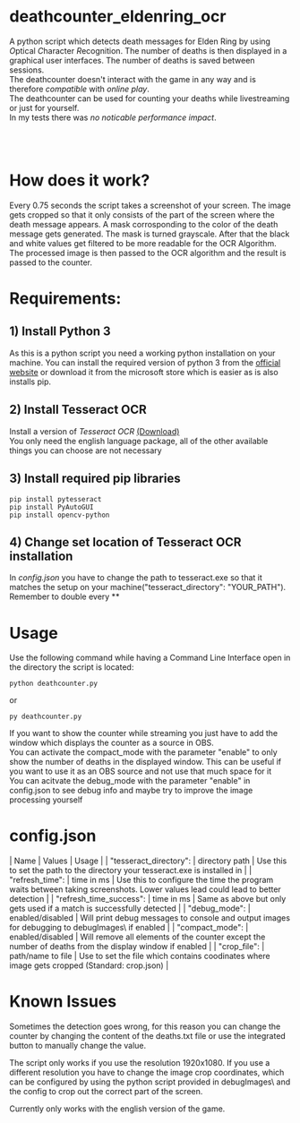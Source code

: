 # deathcounter_eldenring_ocr

A python script which detects death messages for Elden Ring by using *O*ptical *C*haracter *R*ecognition.
The number of deaths is then displayed in a graphical user interfaces. The number of deaths is saved between sessions. <br/>
The deathcounter doesn't interact with the game in any way and is therefore _compatible_ with _online play_. <br/>
The deathcounter can be used for counting your deaths while livestreaming or just for yourself. <br/>
In my tests there was _no noticable performance impact_.

<br /><br />

# How does it work?

Every 0.75 seconds the script takes a screenshot of your screen. The image gets cropped so that it only consists of the part of the screen where the death message appears. A mask corrosponding to the color of the death message gets generated. The mask is turned grayscale. After that the black and white values get filtered to be more readable for the OCR Algorithm. The processed image is then passed to the OCR algorithm and the result is passed to the counter.

# Requirements:

## 1) Install Python 3

As this is a python script you need a working python installation on your machine.
You can install the required version of python 3 from the [official website](https://www.python.org/downloads/) or download it from the microsoft store which is easier as is also installs pip.

## 2) Install Tesseract OCR

Install a version of _Tesseract OCR_ [(Download)](https://github.com/UB-Mannheim/tesseract/wiki) <br/>
You only need the english language package, all of the other available things you can choose are not necessary

## 3) Install required pip libraries

```console
pip install pytesseract
pip install PyAutoGUI
pip install opencv-python
```

## 4) Change set location of Tesseract OCR installation

In _config.json_ you have to change the path to tesseract.exe so that it matches the setup on your machine("tesseract_directory": "YOUR_PATH"). Remember to double every \*\*

# Usage

Use the following command while having a Command Line Interface open in the directory the script is located:

```console
python deathcounter.py
```

or

```console
py deathcounter.py
```

If you want to show the counter while streaming you just have to add the window which displays the counter as a source in OBS.<br/>
You can activate the compact_mode with the parameter "enable" to only show the number of deaths in the displayed window. This can be useful if you want to use it as an OBS source and not use that much space for it <br/>
You can acitvate the debug_mode with the parameter "enable" in config.json to see debug info and maybe try to improve the image processing yourself <br/>

# config.json

| Name | Values | Usage |
| "tesseract_directory": | directory path | Use this to set the path to the directory your tesseract.exe is installed in |
| "refresh_time": | time in ms | Use this to configure the time the program waits between taking screenshots. Lower values lead could lead to better detection |
| "refresh_time_success": | time in ms | Same as above but only gets used if a match is successfully detected |
| "debug_mode": | enabled/disabled | Will print debug messages to console and output images for debugging to debugImages\ if enabled |
| "compact_mode": | enabled/disabled | Will remove all elements of the counter except the number of deaths from the display window if enabled |
| "crop_file": | path/name to file | Use to set the file which contains coodinates where image gets cropped (Standard: crop.json) |

# Known Issues

Sometimes the detection goes wrong, for this reason you can change the counter by changing the content of the deaths.txt file or use the integrated button to manually change the value. <br/>

The script only works if you use the resolution 1920x1080. If you use a different resolution you have to change the image crop coordinates, which can be configured by using the python script provided in debugImages\ and the config to crop out the correct part of the screen. <br/>

Currently only works with the english version of the game. <br/>
